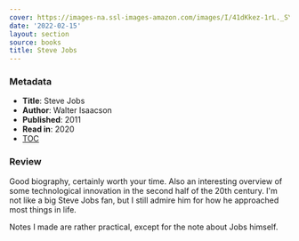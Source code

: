 ```yaml
---
cover: https://images-na.ssl-images-amazon.com/images/I/41dKkez-1rL._SY291_BO1,204,203,200_QL40_FMwebp_.jpg
date: '2022-02-15'
layout: section
source: books
title: Steve Jobs
---
```


### Metadata
- **Title**: Steve Jobs
- **Author**: Walter Isaacson
- **Published**: 2011
- **Read in**: 2020
- [TOC](https://library.villanova.edu/Find/Record/1339444/TOC)

### Review
Good biography, certainly worth your time. Also an interesting overview of some technological innovation in the second half of the 20th century. I'm not like a big Steve Jobs fan, but I still admire him for how he approached most things in life.  

Notes I made are rather practical, except for the note about Jobs himself.
